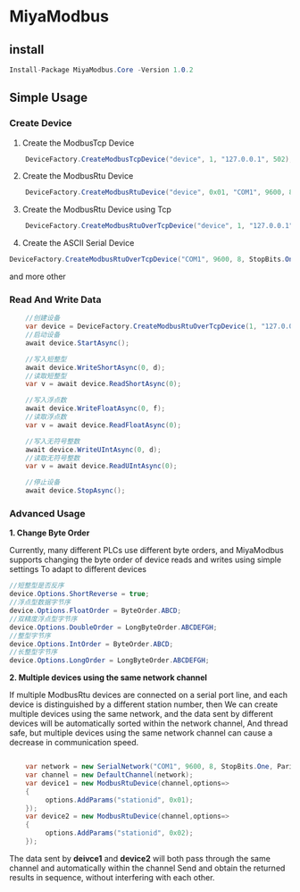 # MiyaModbus
## install
``` C#
Install-Package MiyaModbus.Core -Version 1.0.2
```
## Simple Usage
### Create Device
1. Create the ModbusTcp Device
``` C#
    DeviceFactory.CreateModbusTcpDevice("device", 1, "127.0.0.1", 502);
```
2. Create the ModbusRtu Device
``` C#
    DeviceFactory.CreateModbusRtuDevice("device", 0x01, "COM1", 9600, 8, StopBits.One, Parity.None);
```
3. Create the ModbusRtu Device using Tcp
``` C#
    DeviceFactory.CreateModbusRtuOverTcpDevice("device", 1, "127.0.0.1", 502);
```
4. Create the ASCII Serial Device
``` C#
DeviceFactory.CreateModbusRtuOverTcpDevice("COM1", 9600, 8, StopBits.One, Parity.None);
```
and more other

### Read And Write Data
``` C#
    //创建设备
    var device = DeviceFactory.CreateModbusRtuOverTcpDevice(1, "127.0.0.1", 502);
    //启动设备
    await device.StartAsync();

    //写入短整型
    await device.WriteShortAsync(0, d);
    //读取短整型
    var v = await device.ReadShortAsync(0);

    //写入浮点数
    await device.WriteFloatAsync(0, f);
    //读取浮点数
    var v = await device.ReadFloatAsync(0);

    //写入无符号整数
    await device.WriteUIntAsync(0, d);
    //读取无符号整数
    var v = await device.ReadUIntAsync(0);

    //停止设备
    await device.StopAsync();
```

### Advanced Usage
**1. Change Byte Order**

Currently, many different PLCs use different byte orders, and MiyaModbus supports changing the byte order of device reads and writes using simple settings
To adapt to different devices

``` C#
//短整型是否反序
device.Options.ShortReverse = true;
//浮点型数据字节序
device.Options.FloatOrder = ByteOrder.ABCD;
//双精度浮点型字节序
device.Options.DoubleOrder = LongByteOrder.ABCDEFGH;
//整型字节序
device.Options.IntOrder = ByteOrder.ABCD;
//长整型字节序
device.Options.LongOrder = LongByteOrder.ABCDEFGH;
```

**2. Multiple devices using the same network channel**

If multiple ModbusRtu devices are connected on a serial port line, and each device is distinguished by a different station number, then
We can create multiple devices using the same network, and the data sent by different devices will be automatically sorted within the network channel,
And thread safe, but multiple devices using the same network channel can cause a decrease in communication speed.
``` C#

    var network = new SerialNetwork("COM1", 9600, 8, StopBits.One, Parity.None);
    var channel = new DefaultChannel(network);
    var device1 = new ModbusRtuDevice(channel,options=>
    {
         options.AddParams("stationid", 0x01);
    });    
    var device2 = new ModbusRtuDevice(channel,options=>
    {
         options.AddParams("stationid", 0x02);
    });

```

The data sent by **deivce1** and **device2** will both pass through the same channel and automatically within the channel
Send and obtain the returned results in sequence, without interfering with each other.
